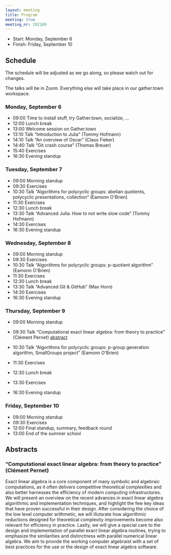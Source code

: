 ```yaml
---
layout: meeting
title: Program
meeting: true
meeting_nr: 202109
---
```


* Start: Monday, September 6
* Finish: Friday, September 10


## Schedule

The schedule will be adjusted as we go along, so please watch out for changes.

The talks will be in Zoom. Everything else will take place in our gather.town workspace.

### Monday, September 6
  - 09:00 Time to install stuff, try Gather.town, socialize, ...
  - 12:00 Lunch break
  - 13:00 Welcome session on Gather.town
  - 13:10 Talk “Introduction to Julia” (Tommy Hofmann)
  - 14:10 Talk “An overview of Oscar” (Claus Fieker)
  - 14:40 Talk “Git crash course” (Thomas Breuer)
  - 15:40 Exercises
  - 16:30 Evening standup

### Tuesday, September 7
  - 09:00 Morning standup
  - 09:30 Exercises
  - 10:30 Talk “Algorithms for polycyclic groups: abelian quotients, polycyclic presentations, collection” (Eamonn O'Brien)
  - 11:30 Exercises
  - 12:30 Lunch break
  - 13:30 Talk “Advanced Julia: How to not write slow code” (Tommy Hofmann)
  - 14:30 Exercises
  - 16:30 Evening standup

### Wednesday, September 8
  - 09:00 Morning standup
  - 09:30 Exercises
  - 10:30 Talk “Algorithms for polycyclic groups: p-quotient algorithm” (Eamonn O'Brien)
  - 11:30 Exercises
  - 12:30 Lunch break
  - 13:30 Talk “Advanced Git & GitHub” (Max Horn)
  - 14:30 Exercises
  - 16:30 Evening standup

### Thursday, September 9
  - 09:00 Morning standup
  - 09:30 Talk “Computational exact linear algebra: from theory to practice” (Clément Pernet)
    [abstract](#computational-exact-linear-algebra-from-theory-to-practice-clément-pernet)

  - 10:30 Talk “Algorithms for polycyclic groups: p-group generation algorithm, SmallGroups project” (Eamonn O'Brien)
  - 11:30 Exercises
  - 12:30 Lunch break
  - 13:30 Exercises
  - 16:30 Evening standup

### Friday, September 10
  - 09:00 Morning standup
  - 09:30 Exercises
  - 12:00 Final standup, summary, feedback round
  - 13:00 End of the summer school


## Abstracts


### “Computational exact linear algebra: from theory to practice” (Clément Pernet)

Exact linear algebra is a core component of many symbolic and algebraic computations, as it often
delivers competitive theoretical complexities and also better harnesses the efficiency of modern
computing infrastructures. We will present an overview on the recent advances in exact linear
algebra algorithmic and implementation techniques, and highlight the few key ideas that have proven
successful in their design. After considering the choice of the low level computer arithmetic, we
will illutsrate how algorithmic reductions designed for theoretical complexity improvements become
also relevant for efficiency in practice. Laslty, we will give a special care to the design and
implementation of parallel exact linear algebra routines, trying to emphasize the similarities and
distinctness with parallel numerical linear algebra. We aim to provide the working computer
algebraist with a set of best practices for the use or the design of exact linear algebra software.
